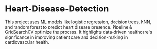 # Heart-Disease-Detection
This project uses ML models like logistic regression, decision trees, KNN, and random forest to predict heart disease presence. Pipeline &amp; GridSearchCV optimize the process. It highlights data-driven healthcare's significance in improving patient care and decision-making in cardiovascular health.
